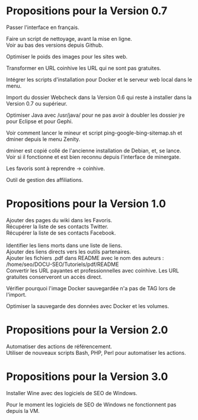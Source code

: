 # Propositions pour la Version 0.7
Passer l'interface en français.

Faire un script de nettoyage, avant la mise en ligne.<br/>Voir au bas des versions depuis Github.

Optimiser le poids des images pour les sites web.<br/>

Transformer en URL coinhive les URL qui ne sont pas gratuites.<br/>

Intégrer les scripts d'installation pour Docker et le serveur web local dans le menu.<br/>

Import du dossier Webcheck dans la Version 0.6 qui reste à installer dans la Version 0.7 ou supérieur.<br/>

Optimiser Java avec /usr/java/ pour ne pas avoir à doubler les dossier jre pour Eclipse et pour Gephi.<br/>

Voir comment lancer le mineur et script ping-google-bing-sitemap.sh et dminer depuis le menu Zenity.<br/>

dminer est copié collé de l'ancienne installation de Debian, et, se lance.<br/>
Voir si il fonctionne et est bien reconnu depuis l'interface de minergate.

Les favoris sont à reprendre -> coinhive.

Outil de gestion des affiliations.

# Propositions pour la Version 1.0
Ajouter des pages du wiki dans les Favoris.<br/>
Récupérer la liste de ses contacts Twitter.<br/>
Récupérer la liste de ses contacts Facebook.<br/><br/>
Identifier les liens morts dans une liste de liens.<br/>
Ajouter des liens directs vers les outils partenaires.<br/>
Ajouter les fichiers .pdf dans README avec le nom des auteurs : /home/seo/DOCU-SEO/Tutoriels/pdf/README<br/>
Convertir les URL payantes et professionnelles avec coinhive. Les URL gratuites conserveront un accès direct.<br/>

Vérifier pourquoi l'image Docker sauvegardée n'a pas de TAG lors de l'import.<br/>

Optimiser la sauvegarde des données avec Docker et les volumes.

# Propositions pour la Version 2.0
Automatiser des actions de référencement.<br/>
Utiliser de nouveaux scripts Bash, PHP, Perl pour automatiser les actions.

# Propositions pour la Version 3.0
Installer Wine avec des logiciels de SEO de Windows.<br/>

Pour le moment les logiciels de SEO de Windows ne fonctionnent pas depuis la VM.
